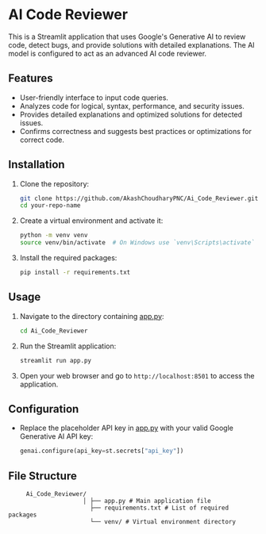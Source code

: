 # AI Code Reviewer

This is a Streamlit application that uses Google's Generative AI to review code, detect bugs, and provide solutions with detailed explanations. The AI model is configured to act as an advanced AI code reviewer.

## Features

- User-friendly interface to input code queries.
- Analyzes code for logical, syntax, performance, and security issues.
- Provides detailed explanations and optimized solutions for detected issues.
- Confirms correctness and suggests best practices or optimizations for correct code.

## Installation

1. Clone the repository:
    ```sh
    git clone https://github.com/AkashChoudharyPNC/Ai_Code_Reviewer.git
    cd your-repo-name
    ```

2. Create a virtual environment and activate it:
    ```sh
    python -m venv venv
    source venv/bin/activate  # On Windows use `venv\Scripts\activate`
    ```

3. Install the required packages:
    ```sh
    pip install -r requirements.txt
    ```

## Usage

1. Navigate to the directory containing [app.py](http://_vscodecontentref_/0):
    ```sh
    cd Ai_Code_Reviewer
    ```

2. Run the Streamlit application:
    ```sh
    streamlit run app.py
    ```

3. Open your web browser and go to `http://localhost:8501` to access the application.

## Configuration

- Replace the placeholder API key in [app.py](http://_vscodecontentref_/1) with your valid Google Generative AI API key:
    ```python
    genai.configure(api_key=st.secrets["api_key"])
    ```

## File Structure

         Ai_Code_Reviewer/ 
                         │ ├── app.py # Main application file 
                           ├── requirements.txt # List of required packages 
                           └── venv/ # Virtual environment directory